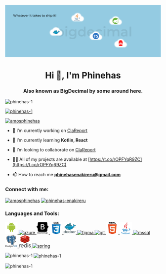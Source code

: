 ![alt text](https://github.com/Phinehas-1/Phinehas-1/blob/blob/bigdecimal%20social%20media%20banner.png)

<h1 align="center">Hi 👋, I'm Phinehas</h1>
<h3 align="center">Also known as BigDecimal by some around here.</h3>

<p align="left"> <img src="https://komarev.com/ghpvc/?username=phinehas-1&label=Profile%20views&color=0e75b6&style=flat" alt="phinehas-1" /> </p>

<p align="left"> <a href="https://github.com/ryo-ma/github-profile-trophy"><img src="https://github-profile-trophy.vercel.app/?username=phinehas-1" alt="phinehas-1" /></a> </p>

<p align="left"> <a href="https://twitter.com/amosphinehas" target="blank"><img src="https://img.shields.io/twitter/follow/amosphinehas?logo=twitter&style=for-the-badge" alt="amosphinehas" /></a> </p>

- 🔭 I’m currently working on [ClaReport](https://t.co/rOPFYqR9ZC)

- 🌱 I’m currently learning **Kotlin, React**

- 👯 I’m looking to collaborate on [ClaReport](https://t.co/rOPFYqR9ZC)

- 👨‍💻 All of my projects are available at [https://t.co/rOPFYqR9ZC](https://t.co/rOPFYqR9ZC)

- 📫 How to reach me **phinehasenakireru@gmail.com**

<h3 align="left">Connect with me:</h3>
<p align="left">
<a href="https://twitter.com/amosphinehas" target="blank"><img align="center" src="https://raw.githubusercontent.com/rahuldkjain/github-profile-readme-generator/master/src/images/icons/Social/twitter.svg" alt="amosphinehas" height="30" width="40" /></a>
<a href="https://linkedin.com/in/phinehas-enakireru" target="blank"><img align="center" src="https://raw.githubusercontent.com/rahuldkjain/github-profile-readme-generator/master/src/images/icons/Social/linked-in-alt.svg" alt="phinehas-enakireru" height="30" width="40" /></a>
</p>

<h3 align="left">Languages and Tools:</h3>
<p align="left"> <a href="https://developer.android.com" target="_blank" rel="noreferrer"> <img src="https://raw.githubusercontent.com/devicons/devicon/master/icons/android/android-original-wordmark.svg" alt="android" width="40" height="40"/> </a> <a href="https://azure.microsoft.com/en-in/" target="_blank" rel="noreferrer"> <img src="https://www.vectorlogo.zone/logos/microsoft_azure/microsoft_azure-icon.svg" alt="azure" width="40" height="40"/> </a> <a href="https://getbootstrap.com" target="_blank" rel="noreferrer"> <img src="https://raw.githubusercontent.com/devicons/devicon/master/icons/bootstrap/bootstrap-plain-wordmark.svg" alt="bootstrap" width="40" height="40"/> </a> <a href="https://www.w3schools.com/css/" target="_blank" rel="noreferrer"> <img src="https://raw.githubusercontent.com/devicons/devicon/master/icons/css3/css3-original-wordmark.svg" alt="css3" width="40" height="40"/> </a> <a href="https://www.docker.com/" target="_blank" rel="noreferrer"> <img src="https://raw.githubusercontent.com/devicons/devicon/master/icons/docker/docker-original-wordmark.svg" alt="docker" width="40" height="40"/> </a> <a href="https://www.figma.com/" target="_blank" rel="noreferrer"> <img src="https://www.vectorlogo.zone/logos/figma/figma-icon.svg" alt="figma" width="40" height="40"/> </a> <a href="https://git-scm.com/" target="_blank" rel="noreferrer"> <img src="https://www.vectorlogo.zone/logos/git-scm/git-scm-icon.svg" alt="git" width="40" height="40"/> </a> <a href="https://www.w3.org/html/" target="_blank" rel="noreferrer"> <img src="https://raw.githubusercontent.com/devicons/devicon/master/icons/html5/html5-original-wordmark.svg" alt="html5" width="40" height="40"/> </a> <a href="https://www.java.com" target="_blank" rel="noreferrer"> <img src="https://raw.githubusercontent.com/devicons/devicon/master/icons/java/java-original.svg" alt="java" width="40" height="40"/> </a> <a href="https://www.microsoft.com/en-us/sql-server" target="_blank" rel="noreferrer"> <img src="https://www.svgrepo.com/show/303229/microsoft-sql-server-logo.svg" alt="mssql" width="40" height="40"/> </a> <a href="https://www.postgresql.org" target="_blank" rel="noreferrer"> <img src="https://raw.githubusercontent.com/devicons/devicon/master/icons/postgresql/postgresql-original-wordmark.svg" alt="postgresql" width="40" height="40"/> </a> <a href="https://redis.io" target="_blank" rel="noreferrer"> <img src="https://raw.githubusercontent.com/devicons/devicon/master/icons/redis/redis-original-wordmark.svg" alt="redis" width="40" height="40"/> </a> <a href="https://spring.io/" target="_blank" rel="noreferrer"> <img src="https://www.vectorlogo.zone/logos/springio/springio-icon.svg" alt="spring" width="40" height="40"/> </a> </p>

<p><img align="left" src="https://github-readme-stats.vercel.app/api/top-langs?username=phinehas-1&show_icons=true&locale=en&layout=compact" alt="phinehas-1" /></p>

<p>&nbsp;<img align="center" src="https://github-readme-stats.vercel.app/api?username=phinehas-1&show_icons=true&locale=en" alt="phinehas-1" /></p>

<p><img align="center" src="https://github-readme-streak-stats.herokuapp.com/?user=phinehas-1&" alt="phinehas-1" /></p>


